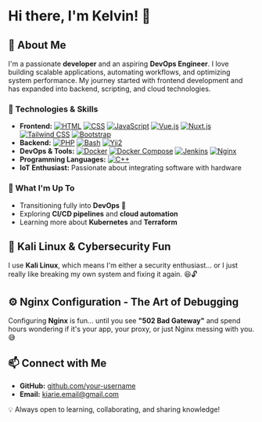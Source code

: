# Hi there, I'm Kelvin! 👋

## 🚀 About Me
I'm a passionate **developer** and an aspiring **DevOps Engineer**. I love building scalable applications, automating workflows, and optimizing system performance. My journey started with frontend development and has expanded into backend, scripting, and cloud technologies.

### 🔧 Technologies & Skills
- **Frontend:** [![HTML](https://img.shields.io/badge/HTML5-%23E34F26.svg?style=flat&logo=html5&logoColor=white)](https://developer.mozilla.org/en-US/docs/Web/HTML) [![CSS](https://img.shields.io/badge/CSS3-%231572B6.svg?style=flat&logo=css3&logoColor=white)](https://developer.mozilla.org/en-US/docs/Web/CSS) [![JavaScript](https://img.shields.io/badge/JavaScript-%23F7DF1E.svg?style=flat&logo=javascript&logoColor=black)](https://developer.mozilla.org/en-US/docs/Web/JavaScript) [![Vue.js](https://img.shields.io/badge/Vue.js-%234FC08D.svg?style=flat&logo=vue.js&logoColor=white)](https://vuejs.org/) [![Nuxt.js](https://img.shields.io/badge/Nuxt.js-%2300C58E.svg?style=flat&logo=nuxt.js&logoColor=white)](https://nuxt.com/) [![Tailwind CSS](https://img.shields.io/badge/Tailwind%20CSS-%2306B6D4.svg?style=flat&logo=tailwind-css&logoColor=white)](https://tailwindcss.com/) [![Bootstrap](https://img.shields.io/badge/Bootstrap-%23563D7C.svg?style=flat&logo=bootstrap&logoColor=white)](https://getbootstrap.com/)
- **Backend:** [![PHP](https://img.shields.io/badge/PHP-%23777BB4.svg?style=flat&logo=php&logoColor=white)](https://www.php.net/) [![Bash](https://img.shields.io/badge/Bash-%234EAA25.svg?style=flat&logo=gnu-bash&logoColor=white)](https://www.gnu.org/software/bash/) [![Yii2](https://img.shields.io/badge/Yii2-%23007BFF.svg?style=flat&logo=yii&logoColor=white)](https://www.yiiframework.com/)
- **DevOps & Tools:** [![Docker](https://img.shields.io/badge/Docker-%230084D6.svg?style=flat&logo=docker&logoColor=white)](https://www.docker.com/) [![Docker Compose](https://img.shields.io/badge/Docker%20Compose-%230084D6.svg?style=flat&logo=docker&logoColor=white)](https://docs.docker.com/compose/) [![Jenkins](https://img.shields.io/badge/Jenkins-%23D24939.svg?style=flat&logo=jenkins&logoColor=white)](https://www.jenkins.io/) [![Nginx](https://img.shields.io/badge/Nginx-%23009639.svg?style=flat&logo=nginx&logoColor=white)](https://nginx.org/)
- **Programming Languages:** [![C++](https://img.shields.io/badge/C++-%2300599C.svg?style=flat&logo=c%2B%2B&logoColor=white)](https://isocpp.org/)
- **IoT Enthusiast:** Passionate about integrating software with hardware

### 🎯 What I'm Up To
- Transitioning fully into **DevOps** 🚀
- Exploring **CI/CD pipelines** and **cloud automation**
- Learning more about **Kubernetes** and **Terraform**

## 🤖 Kali Linux & Cybersecurity Fun
I use **Kali Linux**, which means I'm either a security enthusiast... or I just really like breaking my own system and fixing it again. 😆🔓

## ⚙️ Nginx Configuration - The Art of Debugging
Configuring **Nginx** is fun... until you see **"502 Bad Gateway"** and spend hours wondering if it's your app, your proxy, or just Nginx messing with you. 😅

## 📫 Connect with Me
- **GitHub:** [github.com/your-username](https://github.com/kiavin)
- **Email:** kiarie.email@gmail.com

💡 Always open to learning, collaborating, and sharing knowledge!

